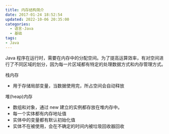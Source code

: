 ```yaml
---
title: 内存结构简介
date: 2017-01-24 18:52:54
updated: 2022-10-06 20:35:00
categories:
  - 语言-Java
  - 基础
tags:
- Java
---
```


Java 程序在运行时，需要在内存中的分配空间。为了提高运算效率，有对空间进行了不同区域的划分，因为每一片区域都有特定的处理数据方式和内存管理方式。

栈内存

* 用于存储局部变量，当数据使用完，所占空间会自动释放

堆(heap)内存　　

* 数组和对象，通过 new 建立的实例都存放在堆内存中。
* 每一个实体都有内存地址值
* 实体中的变量都有默认初始化值
* 实体不在被使用，会在不确定的时间内被垃圾回收器回收
